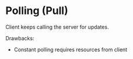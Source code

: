 # Polling (Pull)

Client keeps calling the server for updates.

Drawbacks:
* Constant polling requires resources from client
